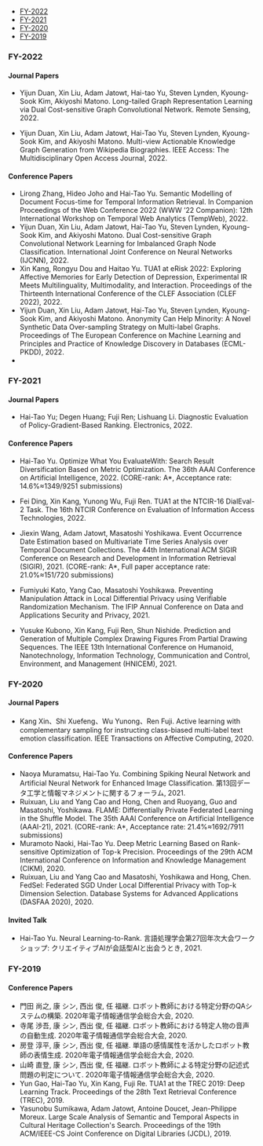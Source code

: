 - <a href="#2021">FY-2022</a>
- <a href="#2021">FY-2021</a>
- <a href="#2020">FY-2020</a>
- <a href="#2019">FY-2019</a>


### <a name="2022"></a>FY-2022

#### Journal Papers

- Yijun Duan, Xin Liu, Adam Jatowt, Hai-tao Yu, Steven Lynden, Kyoung-Sook Kim, Akiyoshi Matono. Long-tailed Graph Representation Learning via Dual Cost-sensitive 
Graph Convolutional Network. Remote Sensing, 2022.

- Yijun Duan, Xin Liu, Adam Jatowt, Hai-Tao Yu, Steven Lynden, Kyoung-Sook Kim, and Akiyoshi Matono. Multi-view Actionable Knowledge Graph Generation from Wikipedia Biographies. IEEE Access: The Multidisciplinary Open Access Journal, 2022.

#### Conference Papers

- Lirong Zhang, Hideo Joho and Hai-Tao Yu. Semantic Modelling of Document Focus-time for Temporal Information Retrieval. 
In Companion Proceedings of the Web Conference 2022 (WWW ’22 Companion): 12th International Workshop on Temporal Web Analytics (TempWeb), 2022.
- Yijun Duan, Xin Liu, Adam Jatowt, Hai-Tao Yu, Steven Lynden, Kyoung-Sook Kim, and Akiyoshi Matono. Dual Cost-sensitive Graph Convolutional Network Learning for Imbalanced Graph Node Classification. 
International Joint Conference on Neural Networks (IJCNN), 2022.
- Xin Kang, Rongyu Dou and Haitao Yu. TUA1 at eRisk 2022: Exploring Affective Memories for Early Detection of Depression, Experimental IR Meets Multilinguality, Multimodality, and Interaction. Proceedings of the Thirteenth International Conference of the CLEF Association (CLEF 2022), 2022.
- Yijun Duan, Xin Liu, Adam Jatowt, Hai-Tao Yu, Steven Lynden, Kyoung-Sook Kim, and Akiyoshi Matono. Anonymity Can Help Minority: A Novel Synthetic Data Over-sampling Strategy on Multi-label Graphs. Proceedings of The European Conference on Machine Learning and Principles and Practice of Knowledge Discovery in Databases (ECML-PKDD), 2022.
- 
### <a name="2021"></a>FY-2021

#### Journal Papers

- Hai-Tao Yu; Degen Huang; Fuji Ren; Lishuang Li. Diagnostic Evaluation of Policy-Gradient-Based Ranking. Electronics, 2022.

#### Conference Papers

- Hai-Tao Yu. Optimize What You EvaluateWith: Search Result Diversification Based on Metric Optimization. The 36th AAAI Conference on Artificial Intelligence, 2022. (CORE-rank: A*, Acceptance rate: 14.6%≈1349/9251 submissions)

- Fei Ding, Xin Kang, Yunong Wu, Fuji Ren. TUA1 at the NTCIR-16 DialEval-2 Task. The 16th NTCIR Conference on Evaluation of Information Access Technologies, 2022.

- Jiexin Wang, Adam Jatowt, Masatoshi Yoshikawa. Event Occurrence Date Estimation based on Multivariate Time Series Analysis over Temporal Document Collections. The 44th International ACM SIGIR Conference on Research and Development in Information Retrieval (SIGIR), 2021. (CORE-rank: A*, Full paper acceptance rate: 21.0%≈151/720 submissions)

- Fumiyuki Kato, Yang Cao, Masatoshi Yoshikawa. Preventing Manipulation Attack in Local Differential Privacy using Verifiable Randomization Mechanism. The IFIP Annual Conference on Data and Applications Security and Privacy, 2021.

- Yusuke Kubono, Xin Kang, Fuji Ren, Shun Nishide. Prediction and Generation of Multiple Complex Drawing Figures From Partial Drawing Sequences. The IEEE 13th International Conference on Humanoid, Nanotechnology, Information Technology, Communication and Control, Environment, and Management (HNICEM), 2021.


### <a name="2020"></a>FY-2020

#### Journal Papers

- Kang Xin、Shi Xuefeng、Wu Yunong、Ren Fuji. Active learning with complementary sampling for instructing class-biased multi-label text emotion classification. IEEE Transactions on Affective Computing, 2020.

#### Conference Papers

- Naoya Muramatsu, Hai-Tao Yu. Combining Spiking Neural Network and Artificial Neural Network for Enhanced Image Classification. 第13回データ工学と情報マネジメントに関するフォーラム, 2021.
- Ruixuan, Liu and Yang Cao and Hong, Chen and Ruoyang, Guo and Masatoshi, Yoshikawa. FLAME: Differentially Private Federated Learning in the Shuffle Model. The 35th AAAI Conference on Artificial Intelligence (AAAI-21), 2021. (CORE-rank: A*, Acceptance rate: 21.4%≈1692/7911 submissions)
- Muramoto Naoki, Hai-Tao Yu. Deep Metric Learning Based on Rank-sensitive Optimization of Top-k Precision. Proceedings of the 29th ACM International Conference on Information and Knowledge Management (CIKM), 2020.
- Ruixuan, Liu and Yang Cao and Masatoshi, Yoshikawa and Hong, Chen. FedSel: Federated SGD Under Local Differential Privacy with Top-k Dimension Selection. Database Systems for Advanced Applications (DASFAA 2020), 2020.

#### Invited Talk

- Hai-Tao Yu. Neural Learning-to-Rank. 言語処理学会第27回年次大会ワークショップ: クリエイティブAIが会話型AIと出会うとき, 2021.


### <a name="2019"></a>FY-2019

#### Conference Papers

- 門田 尚之, 康 シン, 西出 俊, 任 福継. ロボット教師における特定分野のQAシステムの構築. 2020年電子情報通信学会総合大会, 2020.
- 寺尾 渉吾, 康 シン, 西出 俊, 任 福継. ロボット教師における特定人物の音声の自動生成. 2020年電子情報通信学会総合大会, 2020.
- 房登 淳平, 康 シン, 西出 俊, 任 福継. 単語の感情属性を活かしたロボット教師の表情生成. 2020年電子情報通信学会総合大会, 2020.
- 山崎 直登, 康 シン, 西出 俊, 任 福継. ロボット教師による特定分野の記述式問題の判定について. 2020年電子情報通信学会総合大会, 2020.
- Yun Gao, Hai-Tao Yu, Xin Kang, Fuji Re. TUA1 at the TREC 2019: Deep Learning Track. Proceedings of the 28th Text Retrieval Conference (TREC), 2019.
- Yasunobu Sumikawa, Adam Jatowt, Antoine Doucet, Jean-Philippe Moreux. Large Scale Analysis of Semantic and Temporal Aspects in Cultural Heritage Collection's Search. Proceedings of the 19th ACM/IEEE-CS Joint Conference on Digital Libraries (JCDL), 2019. 




